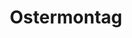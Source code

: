 ---
title: Ostermontag
filter:
    kind: holiday
dates:
    start: 2024-04-01
    end: 2023-04-01
_build:
  render: false # no permalink/single-page, we WANT THIS
  list: true # but render on the list pages
---